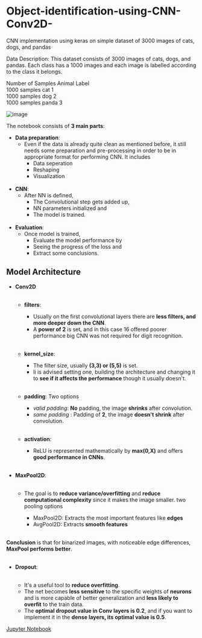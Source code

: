 # Object-identification-using-CNN-Conv2D-
CNN implementation using keras on simple dataset of 3000 images of cats, dogs, and pandas 

Data Description:
This dataset consists of 3000 images of cats, dogs, and pandas. Each class has a 1000 images and each image is labelled according to the class it belongs.

Number of Samples	Animal	Label <br>
1000 samples	cat	1 <br>
1000 samples	dog	2 <br>
1000 samples	panda	3  <br>

![image](https://user-images.githubusercontent.com/49444353/125944466-98714e26-e9be-4f60-8285-732f61dc0255.png)


The notebook consists of __3 main parts__:
- __Data preparation__: 
    - Even if the data is already quite clean as mentioned before, it still needs some preparation and pre-processing in order to be in appropriate format for performing CNN. It includes
        - Data seperation
        - Reshaping
        - Visualization<br><br>
- __CNN__: 
    - After NN is defined, 
        - The Convolutional step gets added up, 
        - NN parameters initialized and 
        - The model is trained.<br><br>
- __Evaluation__: 
    - Once model is trained, 
        - Evaluate the model performance by 
        - Seeing the progress of the loss and
        - Extract some conclusions.


## Model Architecture


- __Conv2D__<br><br>

    - __filters__: 
        - Usually on the first convolutional layers there are __less filters, and more deeper down the CNN__. 
        - A __power of 2__ is set, and in this case 16 offered poorer performance big CNN was not required for digit recognition.<br><br>

    - __kernel_size__: 
        - The filter size, usually __(3,3) or (5,5)__ is set. 
        - Ii is advised setting one, building the architecture and changing it to __see if it affects the performance__ though it usually doesn't.<br><br>

    - __padding__: Two options

        - _valid padding_: __No__ padding, the image __shrinks__ after convolution.
        - _same padding_ : Padding of __2__, the image __doesn't shrink__ after convolution.<br><br>
    - __activation__:
        - ReLU is represented mathematically by __max(0,X)__ and offers __good performance in CNNs__.<br><br>

- __MaxPool2D__: <br><br>
    - The goal is to __reduce variance/overfitting__ and __reduce computational complexity__ since it makes the image smaller. two pooling options

        - MaxPool2D: Extracts the most important features like __edges__
        - AvgPool2D: Extracts __smooth features__<br><br>

__Conclusion__ is that for binarized images, with noticeable edge differences, __MaxPool performs better__.<br><br>

- __Dropout__:<br><br>

     - It's a useful tool to __reduce overfitting__. 
     - The net becomes __less sensitive__ to the specific weights of __neurons__ and is more capable of better generalization and __less likely to overfit__ to the train data. 
     - The __optimal dropout value in Conv layers is 0.2__, and if you want to implement it in the __dense layers, its optimal value is 0.5__.

[Jupyter Notebook](./Object_identification_using_CNN.ipynb)
